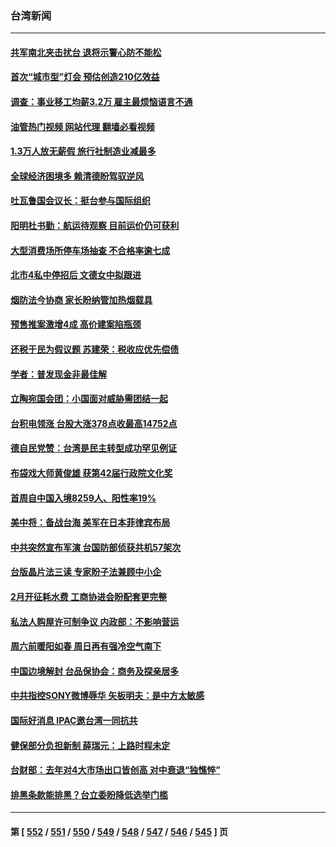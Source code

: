 ### 台湾新闻
---
#### [共军南北夹击扰台 退将示警心防不能松](../../pages/ncid1349361/n13903188.md?01100445) 
#### [首次“城市型”灯会 预估创造210亿效益](../../pages/ncid1349361/n13903210.md?01100445) 
#### [调查：事业移工均薪3.2万 雇主最烦恼语言不通](../../pages/ncid1349361/n13903216.md?01100445) 
#### [油管热门视频 网站代理 翻墙必看视频](http://138.2.39.72:81/youtube.html?epic-marker?01100445)
#### [1.3万人放无薪假 旅行社制造业减最多](../../pages/ncid1349361/n13903217.md?01100445) 
#### [全球经济困境多 赖清德盼驾驭逆风](../../pages/ncid1349361/n13903151.md?01100445) 
#### [吐瓦鲁国会议长：挺台参与国际组织](../../pages/ncid1349361/n13903150.md?01100445) 
#### [阳明杜书勤：航运待观察 目前运价仍可获利](../../pages/ncid1349361/n13903164.md?01100445) 
#### [大型消费场所停车场抽查 不合格率逾七成](../../pages/ncid1349361/n13903199.md?01100445) 
#### [北市4私中停招后 文德女中拟跟进](../../pages/ncid1349361/n13903198.md?01100445) 
#### [烟防法今协商 家长盼纳管加热烟载具](../../pages/ncid1349361/n13903196.md?01100445) 
#### [预售推案激增4成 高价建案陷瓶颈](../../pages/ncid1349361/n13903195.md?01100445) 
#### [还税于民为假议题 苏建荣：税收应优先偿债](../../pages/ncid1349361/n13903167.md?01100445) 
#### [学者：普发现金非最佳解](../../pages/ncid1349361/n13903163.md?01100445) 
#### [立陶宛国会团：小国面对威胁需团结一起](../../pages/ncid1349361/n13903160.md?01100445) 
#### [台积电领涨 台股大涨378点收最高14752点](../../pages/ncid1349361/n13903158.md?01100445) 
#### [德自民党赞：台湾是民主转型成功罕见例证](../../pages/ncid1349361/n13903145.md?01100445) 
#### [布袋戏大师黄俊雄 获第42届行政院文化奖](../../pages/ncid1349361/n13903098.md?01100445) 
#### [首周自中国入境8259人、阳性率19%](../../pages/ncid1349361/n13903126.md?01100445) 
#### [美中将：备战台海 美军在日本菲律宾布局](../../pages/ncid1349361/n13902697.md?01100445) 
#### [中共突然宣布军演 台国防部侦获共机57架次](../../pages/ncid1349361/n13902677.md?01100445) 
#### [台版晶片法三读 专家盼子法兼顾中小企](../../pages/ncid1349361/n13902358.md?01100445) 
#### [2月开征耗水费 工商协进会盼配套更完整](../../pages/ncid1349361/n13902360.md?01100445) 
#### [私法人购屋许可制争议 内政部：不影响营运](../../pages/ncid1349361/n13902361.md?01100445) 
#### [周六前暖阳如春 周日再有强冷空气南下](../../pages/ncid1349361/n13902364.md?01100445) 
#### [中国边境解封 台品保协会：商务及探亲居多](../../pages/ncid1349361/n13902326.md?01100445) 
#### [中共指控SONY微博辱华 矢板明夫：是中方太敏感](../../pages/ncid1349361/n13902346.md?01100445) 
#### [国际好消息 IPAC邀台湾一同抗共](../../pages/ncid1349361/n13902345.md?01100445) 
#### [健保部分负担新制 薛瑞元：上路时程未定](../../pages/ncid1349361/n13902331.md?01100445) 
#### [台财部：去年对4大市场出口皆创高 对中衰退“独憔悴”](../../pages/ncid1349361/n13902290.md?01100445) 
#### [排黑条款能排黑？台立委盼降低选举门槛](../../pages/ncid1349361/n13902236.md?01100445) 

---
#### 第 [ [552](./552.md?01100445) / [551](./551.md?01100445) / [550](./550.md?01100445) / [549](./549.md?01100445) / [548](./548.md?01100445) / [547](./547.md?01100445) / [546](./546.md?01100445) / [545](./545.md?01100445) ] 页
